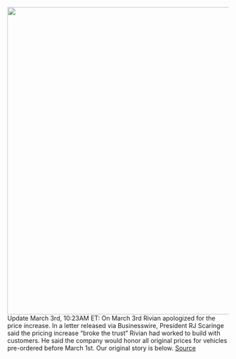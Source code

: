 <img src='https://cdn.vox-cdn.com/thumbor/SIbNYPnl0ULYCYAOmsASMUFKM1k=/0x0:2040x1360/1200x800/filters:focal(857x517:1183x843)/cdn.vox-cdn.com/uploads/chorus_image/image/70571872/mclark_210923_4776_0010.0.jpg' width='700px' /><br/>
Update March 3rd, 10:23AM ET: On March 3rd Rivian apologized for the price increase. In a letter released via Businesswire, President RJ Scaringe said the pricing increase “broke the trust” Rivian had worked to build with customers. He said the company would honor all original prices for vehicles pre-ordered before March 1st. Our original story is below.
<a href='https://www.theverge.com/2022/3/2/22958066/rivian-price-increase-r1t-r1s-for-new-and-existing-reservations'> Source <a/>